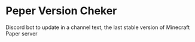 # Peper Version Cheker
Discord bot to update in a channel text, the last stable version of Minecraft Paper server
